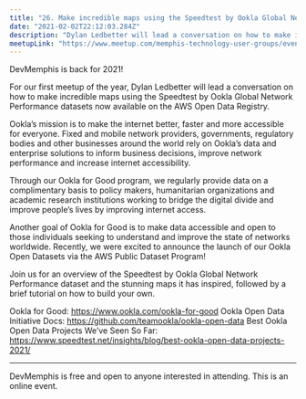 ```yaml
---
title: "26. Make incredible maps using the Speedtest by Ookla Global Network Performance datasets"
date: "2021-02-02T22:12:03.284Z"
description: "Dylan Ledbetter will lead a conversation on how to make incredible maps using the Speedtest by Ookla Global Network Performance datasets now available on the AWS Open Data Registry"
meetupLink: "https://www.meetup.com/memphis-technology-user-groups/events/wvmklryccdbdb/"
---
```


DevMemphis is back for 2021!

For our first meetup of the year, Dylan Ledbetter will lead a conversation on how to make incredible maps using the Speedtest by Ookla Global Network Performance datasets now available on the AWS Open Data Registry.

Ookla’s mission is to make the internet better, faster and more accessible for everyone.
Fixed and mobile network providers, governments, regulatory bodies and other businesses around the world rely on Ookla’s data and enterprise solutions to inform business decisions, improve network performance and increase internet accessibility.

Through our Ookla for Good program, we regularly provide data on a complimentary basis to policy makers, humanitarian organizations and academic research institutions working to bridge the digital divide and improve people’s lives by improving internet access.

Another goal of Ookla for Good is to make data accessible and open to those individuals seeking to understand and improve the state of networks worldwide. Recently, we were excited to announce the launch of our Ookla Open Datasets via the AWS Public Dataset Program!

Join us for an overview of the Speedtest by Ookla Global Network Performance dataset and the stunning maps it has inspired, followed by a brief tutorial on how to build your own.

Ookla for Good: https://www.ookla.com/ookla-for-good
Ookla Open Data Initiative Docs: https://github.com/teamookla/ookla-open-data
Best Ookla Open Data Projects We’ve Seen So Far: https://www.speedtest.net/insights/blog/best-ookla-open-data-projects-2021/

***
DevMemphis is free and open to anyone interested in attending. This is an online event.